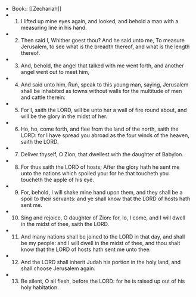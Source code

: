 - Book:: [[Zechariah]]
- 1. I lifted up mine eyes again, and looked, and behold a man with a measuring line in his hand.
- 2. Then said I, Whither goest thou? And he said unto me, To measure Jerusalem, to see what is the breadth thereof, and what is the length thereof.
- 3. And, behold, the angel that talked with me went forth, and another angel went out to meet him,
- 4. And said unto him, Run, speak to this young man, saying, Jerusalem shall be inhabited as towns without walls for the multitude of men and cattle therein:
- 5. For I, saith the LORD, will be unto her a wall of fire round about, and will be the glory in the midst of her.
- 6. Ho, ho, come forth, and flee from the land of the north, saith the LORD: for I have spread you abroad as the four winds of the heaven, saith the LORD.
- 7. Deliver thyself, O Zion, that dwellest with the daughter of Babylon.
- 8. For thus saith the LORD of hosts; After the glory hath he sent me unto the nations which spoiled you: for he that toucheth you toucheth the apple of his eye.
- 9. For, behold, I will shake mine hand upon them, and they shall be a spoil to their servants: and ye shall know that the LORD of hosts hath sent me.
- 10. Sing and rejoice, O daughter of Zion: for, lo, I come, and I will dwell in the midst of thee, saith the LORD.
- 11. And many nations shall be joined to the LORD in that day, and shall be my people: and I will dwell in the midst of thee, and thou shalt know that the LORD of hosts hath sent me unto thee.
- 12. And the LORD shall inherit Judah his portion in the holy land, and shall choose Jerusalem again.
- 13. Be silent, O all flesh, before the LORD: for he is raised up out of his holy habitation.
